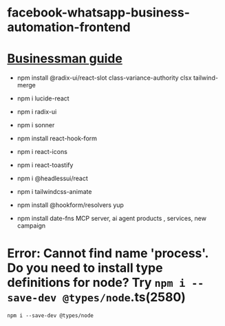 # facebook-whatsapp-business-automation-frontend


# [Businessman guide](./guides/userguide/businessman_guide.md)

- npm install @radix-ui/react-slot class-variance-authority clsx tailwind-merge
- npm i lucide-react
- npm i radix-ui
- npm i sonner
- npm install react-hook-form

- npm i react-icons
- npm i react-toastify
- npm i @headlessui/react
- npm i tailwindcss-animate
- npm install @hookform/resolvers yup
- npm install date-fns
MCP server, ai agent
products , services, new campaign


# Error: Cannot find name 'process'. Do you need to install type definitions for node? Try `npm i --save-dev @types/node`.ts(2580)
```
npm i --save-dev @types/node
```